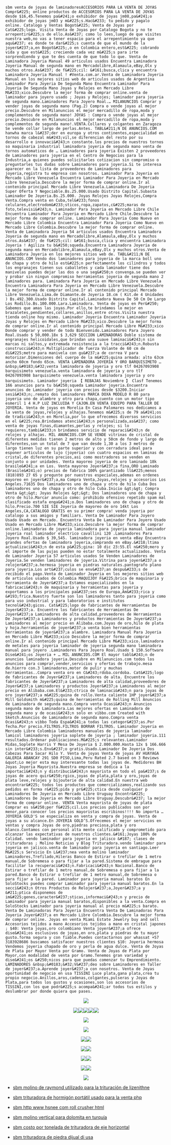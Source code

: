 
```
sbm venta de joyas de laminadoresACCESORIOS PARA LA VENTA DE JOYAS Compr&#225; online productos de ACCESORIOS PARA LA VENTA DE JOYAS desde $16,45.Tenemos pa&#241;o exhibidor de joyas jm08,pa&#241;o exhibidor de joyas jm03 y m&#225;s.Hac&#233; tu pedido y pagalo online. Catalogo y Ventas Bogot&#225; Venta de Joyas por Cat&#225;logo. Visita Venta de Joyas por Catalogo Bogota y no te arrepentir&#225;s de ello.As&#237; como lo lees,luego de que visites nuestra web,no vas a tener espacio para el arrepentimiento ya que aqu&#237; es donde te dar&#225;s cuenta de que el mundo de la joyer&#237;a,en Bogot&#225;,o en Colombia entero,est&#225; cobrando vida y que est&#225; creciendo cada vez m&#225;s para irte sorprendiendo y que te des cuenta de que todo lo que. Venta de Laminadora Joyeria Manual 49 articulos usados Encuentra Laminadora Joyeria Manual de segunda mano en Mercadolibre,Alamaula,eBay,Olx y muchos otros.As&#237; de f&#225;cil: &#161;busca,clica y encuentra Laminadora Joyeria Manual ! #Venta.com.ar.Venta de Laminadora Joyeria Manual en los mejores sitios web de articulos usados de Argentina Laminador Para Joyeria De Segunda Mano Encuentra Laminador Para Joyeria De Segunda Mano Joyas y Relojes en Mercado Libre M&#233;xico.Descubre la mejor forma de comprar online.venta de laminador para joyero usado ; Joyas y Relojes; laminador para joyeria de segunda mano.Laminadores Para Joyero Roal.… MILANUNCIOS Comprar y vender joyas de segunda mano (Pag.2) Compra o vende joyas al mejor precio.Descubre en Milanuncios el mejor mercadillo de ropa,moda y complementos de segunda mano! JOYAS : Compra o vende joyas al mejor precio.Descubre en Milanuncios el mejor mercadillo de ropa,moda y complementos de segunda mano!.VENTA.Collares y colgantes en Zaragoza Se vende collar largo de perlas.Antes. TABL&#211;N DE ANUNCIOS.COM hanwha marca l&#237;der en europa y otros continentes,especialidad en tornos de cabezal m&#243;vil,se diferencian del resto por su desarrollo e innovaci&#243;n constante.los precios de nuestros tornos so maquinaria industrial laminadora joyeria de segunda mano venta de tornos automaticos de … Laminadores para joyeria Existen 2 proveedores de Laminadores para joyeria en el Centro de Negocios para la Industria,a quienes puedes solicitarles cotizacion sin compromiso o preguntarles tus dudas sobre Laminadores para joyeria.Si te interesa aparecer en la lista de proveedores de Laminadores para joyeria,registra tu empresa con nosotros. Laminador Para Joyeria en Mercado Libre Venezuela Encuentra Laminador Para Joyeria en Mercado Libre Venezuela.Descubre la mejor forma de comprar online.Ir al contenido principal Mercado Libre Venezuela.Laminadora De Joyeria Super Oferta Y Negociable.Bs.25.000.Usado Distrito Capital.Subasta Laminador De Joyeria.Bs.25.000. Joyas Relojes Joyas Relojes,Compra Venta.Compra venta en Cuba,tel&#233;fonos celulares,electrodom&#233;sticos,ropa,zapatos,c&#225;maras de foto,televisi&#243;n. Laminador Para Joyeria en Mercado Libre Chile Encuentra Laminador Para Joyeria en Mercado Libre Chile.Descubre la mejor forma de comprar online. Laminador Para Joyeria Como Nuevo en Mercado Libre Colombia Encuentra Laminador Para Joyeria Como Nuevo en Mercado Libre Colombia.Descubre la mejor forma de comprar online. Venta de Laminadora Joyeria 54 articulos usados Encuentra Laminadora Joyeria de segunda mano en Mercadolibre,Alamaula,eBay,Olx y muchos otros.As&#237; de f&#225;cil: &#161;busca,clica y encuentra Laminadora Joyeria ! Agiliza tu b&#250;squeda.Encuentra Laminadora Joyeria de segunda mano en Mercadolibre,Alamaula,eBay,Olx y muchos otros.Venta de Laminadora Joyeria en los mejores sitios web de. TABL&#211;N DE ANUNCIOS.COM Vendo dos laminadores para joyeria de la marca boll uno de chapa y otro de hilo est&#225;n perfectamente los cilindros y todos los engranajes tienen sus caballetes y cada laminador tiene dos manivelas puedes dejar las dos o una seg&#250;n convenga.se pueden ver y probar sin ningun compromiso herramientas joyeria de segunda mano 2 laminadores para. Laminadora Para Joyeria en Mercado Libre Venezuela Encuentra Laminadora Para Joyeria en Mercado Libre Venezuela.Descubre la mejor forma de comprar online.Ir al contenido principal Mercado Libre Venezuela.Lima.de Diamante.de Joyeria 18.cm ( Kit.de 4 Unidades ) Bs.492.300.Usado Distrito Capital.Laminadora Nueva De 50 Cm De Largo Los Rodillo.Bs.100.000.Lara.Laminadora. Venta de joyas en Per&#250; Sabemos que amas las joyas.Por ello,te brindamos lo mejor en brazaletes,pendientes,collares,anillos,entre otros.Visita nuestra tienda online hoy mismo. Laminador Joyeria Encuentra Laminador Joyeria Joyas y Relojes en Mercado Libre M&#233;xico.Descubre la mejor forma de comprar online.Ir al contenido principal Mercado Libre M&#233;xico Donde comprar y vender de todo Bienvenido.Laminadores Para Joyero Roal.Usado $ 50,000.18x $ 3,629 SECCION LAMINADORAS Doble sistema de engranajes helicoidales,que brindan una suave laminaci&#243;n sin marcas ni saltos,y extremada resistencia a la tracci&#243;n.Robusta construcci&#243;n Multiplicador de fuerza Volante de 60 cm de di&#225;metro para manivela con gu&#237;a de correa V para motorizar.Dimensiones del cuerpo de la m&#225;quina armada: alto 63cm ancho 60cm fondo 65cm. VENTA LAMINADORA JOYERIA Y ORO BARQUISIMETO … &nbsp;&#0183;&#32;venta laminadora de joyeria y oro tlf 04267093908 barquisimeto venezuela.venta laminadora de joyeria y oro tlf 04267093908 barquisimeto venezuela.venta laminadora joyeria y oro barquisimeto. Laminador joyeria 【 REBAJAS Noviembre 】 Clasf Tenemos 166 anuncios para tu b&#250;squeda Laminador joyeria.Encuentra anuncios de Laminador joyeria con precios desde $3200.Iniciar sesi&#243;n;.remato dos laminadores MARCA DOXA MODELO R 80 para joyeria uno de alambre y otro para chapa,cuento con un motor tipo esmeril 1 4 H.P LUZ INCLUIDA Y CAJON.EN VENTA EQUIPO PARA TALLER DE JOYERIA. Venta de joyas en Morelia En Casa Palomares nos dedicamos a la venta de joyas,relojes y alhajas.Tenemos m&#225;s de 79 a&#241;os de tradici&#243;n en Morelia,por lo que ofrecemos diversos servicios en el &#225;rea.Brindamos atenci&#243;n personalizada,as&#237; como venta de joyas finas,diamantes,perlas y relojes; si lo requieres,tambi&#233;n brindamos servicio de reparaci&#243;n de relojes y alhajas. MIL ANUNCIOS.COM SE VENDE vitrinas de cristal de diferentes medidas tienen 2 metros de alto y 50cm de fondo y largo de diferentes,son un total de 7 que van desde 1,30 a los 3 metros de largo tienen luz en su parte superior y con cerradura ideal para esponer articulos de lujo (joyeria) con cuatro espacios en laminas de cristal,de diferentes precios,asi como mostradores se venden en conjunto o por unidades. Venta mayoreo joyeria de oro laminado 18k brasile&#241;a en Los. Venta mayoreo Joyer&#237;a fina,ORO Laminado (Brasile&#241;o) precios de fabrica 100% garantizado ll&#225;menos (818)893 27 65 y pregunte por nuestros especiales,ademas en ordenes mayoreo en joyer&#237;a,ma Compra Venta,Joyas,relojes y accesorios Los Angeles.71635 Dos laminadores uno de chapa y otro de hilo Cuba Dos laminadores uno de chapa y otro de hilo Cuba.Inicio &gt;&gt; Compra Venta &gt;&gt; Joyas Relojes &gt;&gt; Dos laminadores uno de chapa y otro de hilo.Marcar anuncio como: prohibido ofensivo repetido spam mal clasificado estafa enga&#241;o.Dos laminadores uno de chapa y otro de hilo.Precio.700 SIE SIE Joyeria de mayoreo de oro 14kt Los Angeles,CA,CATALOGO GRATIS en su primer compra! venda joyeria por catalogo a sus amigos y familiars. Venta De Laminador Para Joyero Usado Usado en Mercado. Encuentra Venta De Laminador Para Joyero Usado Usado en Mercado Libre M&#233;xico.Descubre la mejor forma de comprar online.laminadoras de joyeria laminadora para joyeria manual laminador joyeria roal laminador electrico cavallini 120 .Laminadores Para Joyero Roal.Usado $ 39,545. laminadora joyeria en venta eBay Encuentra grandes ofertas de laminadora joyeria,comprando en eBay.&#218;ltima actualizaci&#243;n de esta p&#225;gina: 10 dic 23:55.El n&#250;mero y el importe de las pujas pueden no estar totalmente actualizados. Venta de Laminador Joyeria 57 articulos usados Se Venden Laminadores de Joyeria.Se venden laminadores de joyeria.Vitrina para joyer&#237;a o relojer&#237;a.hermosa joyeria en piedras naturales.pantografo plano para joyeria.Los art&#237;culos se env&#237;an despu&#233;s de recibido el pago.Venta de Laminador Joyeria en los mejores sitios web de articulos usados de Colombia MAQUIJOY F&#225;brica de maquinaria y herramienta de Joyer&#237;a Estamos especializados en la fabricaci&#243;n de maquinaria y herramientas para joyeria y exportamos a los principales pa&#237;ses de Europa,Am&#233;rica y &#193;frica.Nuestro fuerte son los laminadores tanto para joyeria como para uso industrial y para laboratorios e institutos tecnol&#243;gicos. Cat&#225;logo de fabricantes de Herramientas De Joyer&#237;a. Encuentre los fabricantes de Herramientas De Joyer&#237;a Laminadores de alta calidad,proveedores de Herramientas De Joyer&#237;a Laminadores y productos Herramientas De Joyer&#237;a Laminadores al mejor precio en Alibaba.com.Joyas de oro,hilo de plata y hoja.herramientas de joyer&#237;a venta bien herramientas herramientas de joyer&#237;a alambre. Laminadora Manual Para Joyeria en Mercado Libre M&#233;xico Descubre la mejor forma de comprar online.Ir al contenido principal Mercado Libre M&#233;xico.laminadora de metales para joyeria laminador de joyeria segunda mano laminadora manual para joyero .Laminadores Para Joyero Roal.Usado $ 150.Software Dise&#241;os Joyeria + … MIL ANUNCIOS.COM El mayor tabl&#243;n de anuncios laminadora joyeria.Descubre en Milanuncios.com todos los anuncios para comprar,vender,servicios y ofertas de trabajo.mesa de.hierro con.3 laminadores,motor de pulir y muchas herramientas..Compra venta oro en C&#243;rdoba.cordoba. Cat&#225;logo de fabricantes de Joyer&#237;a Laminadores de alta. Encuentre los fabricantes de Joyer&#237;a Laminadores de alta calidad,proveedores de Joyer&#237;a Laminadores y productos Joyer&#237;a Laminadores al mejor precio en Alibaba.com.El&#233;ctrica de laminaci&#243;n para joyas de oro joyer&#237;a m&#225;quina de rollo.Venta caliente 1HP joyer&#237;a Mill Goldsmith m&#225;quina de herramientas de Rolling Mill Anuncios de Laminadora de segunda mano.Compra venta Ocasi&#243;n Anuncios segunda mano de Laminadora.Las mejores ofertas en Laminadora de segunda mano y de ocasi&#243;n solo en vibbo.com Created with Sketch.Anuncios de Laminadora de segunda mano.Compra venta Ocasi&#243;n vibbo Toda Espa&#241;a todas las categor&#237;as.Por fecha.Por precio.FILTROS.FILTROS BORRAR FILTROS. Laminador Joyeria en Mercado Libre Colombia laminadores manuales de joyeria laminador lamicol laminadores joyeria soplete de joyeria ; laminador joyeria.111 resultados.Ordenar publicaciones.M&#225;s relevantes.Laminador Midas,Soplete Harris Y Mesa De Joyeria $ 2.000.000.Hasta 12x $ 166.666 sin inter&#233;s.Env&#237;o gratis.Usado.Laminador De Joyeria Dos Cabezas Para Sacar Hilo Y. Venta de joyas Venta de joyas AV HUAYAGA GALERIA ABANCAY 291 SD0 PISO,Lima,Peru Rated 2.7 based on 3 Reviews &quot;Lo mejor esta muy interesante todas las joyas de. Medidores BH Joyas Joyeria Mayorista.Nuestra empresa se dedica a la importaci&#243;n y distribuci&#243;n mayorista en todo el pa&#237;s de joyas de acero quir&#250;rgico,joyas de plata,plata y oro,joyas de plata leve,relojes y bijouterie de alta calidad.En nuestra web encontrar&#225; todos los productos que comercializamos,realizando sus pedidos en forma r&#225;pida y pr&#225;ctica desde cualquier p Laminadores De Joyeria en Mercado Libre Uruguay Encontr&#225; Laminadores De Joyeria en Mercado Libre Uruguay.Descubr&#237; la mejor forma de comprar online. VENTA Venta mayorista de joyas de plata Comprar es s&#250;per f&#225;cil.Los precios publicados son por menor,para conocer los precios mayoristas escribinos!!!! No importa … JOYERIA GOLD'S se especializa en venta y compra de joyas. Venta de joyas a su alcance.En JOYERIA GOLD’S.Ofrecemos el mejor servicios en ventas y compra Joyas de oro,piedras preciosa,plata y oro blanco.Contamos con personal alta mente calificado y comprometido para alcanzar las expectativas de nuestros clientes.&#161;Joyas 100% de Calidad. vendo laminador para joyeria en jalisco &#187; clases de trituradoras ; Molino Noticias y Blog Trituradora.vendo laminador para joyeria en jalisco.venta de laminador para joyeria en santiago.Leer M&#225;s Servicio En L&#237;nea venta molino laminador Laminadores,Trefilado,Hileras Banco de Estirar o trefilar de 1 metro manual,de Sobremesa o para fijar a la pared.Sistema de embrague para facilitar la recuperaci&#243;n.Fabricaci&#243;n Nacional.Banco de Estirar o trefilar de 1 metro manual,de Sobremesa o para fijar a la pared.Banco de Estirar o trefilar de 1 metro manual,de Sobremesa o para fijar a la pared. Laminador para joyeria manual baratos En SoloStocks puedes comprar Laminador para joyeria manual baratos.En la secci&#243;n Otros Productos de Relojer&#237;a,Joyer&#237;a y &#211;ptica disponemos de im&#225;genes,caracter&#237;sticas,informaci&#243;n y precio de Laminador para joyeria manual baratos,disponibles a la venta.Compra en SoloStocks Laminador para joyeria manual al precio m&#225;s barato. Venta De Laminadoras Para Joyeria Encuentra Venta De Laminadoras Para Joyeria Joyer&#237;a en Mercado Libre Colombia.Descubre la mejor forma de comprar online. Joyas en venta Miami Estate Jewelry buy and sell Accesorios tejidos a mano Accesorios tejidos a mano en cristal japones ; $40: Venta joyas,oro colombiano Venta joyer&#237;a ofrece dise&#241;os esclusivos de joyas,en oro,plata y piedras de tu mayor gusto.forma segura y con fiable.Puedes contactarnos por whassat +57 3183928686 buscamos satisfacer nuestros clientes $10: Joyeria hermosa Vendemos joyeria chapado de oro y perla de agua dulce. Venta de Joyas de Plata por Mayor Venta por Gramo. Venta de Joyas de Plata por Mayor,con modalidad de venta por Gramo.Tenemos gran variedad y dise&#241;os &#250;nicos para que puedas comenzar tu Emprendimiento. LAMINADORES &nbsp;&#0183;&#32;V&#237;deo sobre Laminadores en Taller de joyer&#237;a.Aprende joyer&#237;a con nosotros. Venta de Joyas oportunidad de negocio en usa TISSINI Luce plata,gana plata,crea tu propio negocio.Anillos,aros,cadenas,colgantes,pulseras y Joyas de Plata,para todos los gustos y ocasiones,son los accesorios de TISSINI,con los que podr&#225;s acompa&#241;ar todos tus estilos y deslumbrar por donde quiera que pases. 
```

<div align="center">

<a href="https://es-crusher.shibang-china.com/github&k=sbm+venta+de+joyas+de+laminadores"><img src="https://static.shibang-china.com/es/crusher/logo.jpg"></a>

<a href="https://es-crusher.shibang-china.com/github&k=sbm+venta+de+joyas+de+laminadores"><img src="https://static.shibang-china.com/es/crusher/index.jpg"></a><a href="https://es-crusher.shibang-china.com/material.htmlgithub&k=sbm+venta+de+joyas+de+laminadores"><img src="https://static.shibang-china.com/es/crusher/material.jpg"></a><a href="https://es-crusher.shibang-china.com/application.htmlgithub&k=sbm+venta+de+joyas+de+laminadores"><img src="https://static.shibang-china.com/es/crusher/application.jpg"></a><a href="https://es-crusher.shibang-china.com/aboutus.htmlgithub&k=sbm+venta+de+joyas+de+laminadores"><img src="https://static.shibang-china.com/es/crusher/aboutus.jpg"></a><a href="https://es-crusher.shibang-china.com/contact.htmlgithub&k=sbm+venta+de+joyas+de+laminadores"><img src="https://static.shibang-china.com/es/crusher/contact.jpg"></a>

<a href="https://es-crusher.shibang-china.com/github&k=sbm+venta+de+joyas+de+laminadores"><img src="https://static.shibang-china.com/es/crusher/banner.jpg"></a>

<a href="https://swt.shibang-china.com/github&k=sbm+venta+de+joyas+de+laminadores"><img src="https://static.shibang-china.com/es/crusher/text.jpg"></a>

<a href="https://swt.shibang-china.com/github&k=sbm+venta+de+joyas+de+laminadores"><img src="https://static.shibang-china.com/es/crusher/chat.jpg"></a><a href="https://es-crusher.shibang-china.com/contact.htmlgithub&k=sbm+venta+de+joyas+de+laminadores"><img src="https://static.shibang-china.com/es/crusher/message.jpg"></a>

<a href="https://es-crusher.shibang-china.com/products/pe.htmlgithub&k=sbm+venta+de+joyas+de+laminadores"><img src="https://static.shibang-china.com/es/crusher/pe.jpg"></a><a href="https://es-crusher.shibang-china.com/products/pf.htmlgithub&k=sbm+venta+de+joyas+de+laminadores"><img src="https://static.shibang-china.com/es/crusher/pf.jpg"></a>

<a href="https://es-crusher.shibang-china.com/products/hpt.htmlgithub&k=sbm+venta+de+joyas+de+laminadores"><img src="https://static.shibang-china.com/es/crusher/hpt.jpg"></a><a href="https://es-crusher.shibang-china.com/products/vsi.htmlgithub&k=sbm+venta+de+joyas+de+laminadores"><img src="https://static.shibang-china.com/es/crusher/vsi.jpg"></a>

<a href="https://es-crusher.shibang-china.com/products/klv.htmlgithub&k=sbm+venta+de+joyas+de+laminadores"><img src="https://static.shibang-china.com/es/crusher/klv.jpg"></a><a href="https://es-crusher.shibang-china.com/products/portable.htmlgithub&k=sbm+venta+de+joyas+de+laminadores"><img src="https://static.shibang-china.com/es/crusher/portable.jpg"></a>

<a href="https://swt.shibang-china.com/github&k=sbm+venta+de+joyas+de+laminadores"><img src="https://static.shibang-china.com/es/crusher/case.jpg"></a>

</div>


* [sbm molino de raymond utilizado para la trituración de lizenithne](sbm%20molino%20de%20raymond%20utilizado%20para%20la%20trituraci%C3%B3n%20de%20lizenithne.md)

* [sbm trituradora de hormigón portátil usado para la venta php](sbm%20trituradora%20de%20hormig%C3%B3n%20port%C3%A1til%20usado%20para%20la%20venta%20php.md)

* [sbm http www hsnee com roll crusher html](sbm%20http%20www%20hsnee%20com%20roll%20crusher%20html.md)

* [sbm molino vertical para dolomita en turquía](sbm%20molino%20vertical%20para%20dolomita%20en%20turqu%C3%ADa.md)

* [sbm costo por tonelada de trituradora de eje horizontal](sbm%20costo%20por%20tonelada%20de%20trituradora%20de%20eje%20horizontal.md)

* [sbm trituradora de piedra dijual di usa](sbm%20trituradora%20de%20piedra%20dijual%20di%20usa.md)